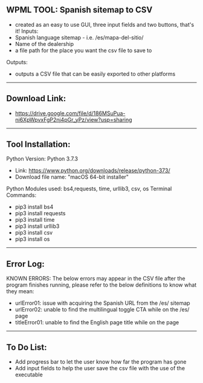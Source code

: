 WPML TOOL: Spanish sitemap to CSV
------------
- created as an easy to use GUI, three input fields and two buttons, that's it!
Inputs:
- Spanish language sitemap - i.e. /es/mapa-del-sitio/
- Name of the dealership
- a file path for the place you want the csv file to save to

Outputs:
- outputs a CSV file that can be easily exported to other platforms



____________
Download Link:
------------
- https://drive.google.com/file/d/186MSuPua-ni6XpWpvxFgP2nj4pGr_yPz/view?usp=sharing


____________
Tool Installation:
------------
Python Version: Python 3.7.3
- Link: https://www.python.org/downloads/release/python-373/
- Download file name: "macOS 64-bit installer"


Python Modules used: bs4,requests, time, urllib3, csv, os
Terminal Commands:
- pip3 install bs4
- pip3 install requests
- pip3 install time
- pip3 install urllib3
- pip3 install csv
- pip3 install os


____________
Error Log:
------------
KNOWN ERRORS: The below errors may appear in the CSV file after the program finishes running, please refer to the below definitions to know what they mean:
- urlError01: issue with acquiring the Spanish URL from the /es/ sitemap
- urlError02: unable to find the multilingual toggle CTA while on the /es/ page
- titleError01: unable to find the English page title while on  the page


____________
To Do List:
------------
- Add progress bar to let the user know how far the program has gone
- Add input fields to help the user save the csv file with the use of the executable

